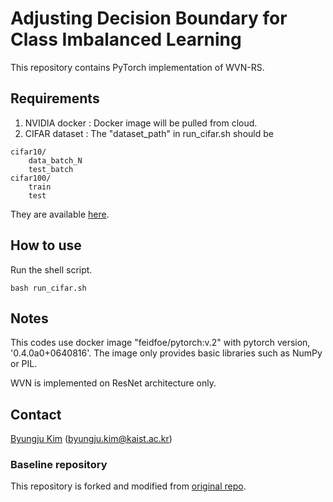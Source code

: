 # Adjusting Decision Boundary for Class Imbalanced Learning
This repository contains PyTorch implementation of WVN-RS.


## Requirements
1. NVIDIA docker : Docker image will be pulled from cloud.
2. CIFAR dataset : The "dataset_path" in run_cifar.sh should be
```
cifar10/
    data_batch_N
    test_batch
cifar100/
    train
    test
```
They are available [here](https://www.cs.toronto.edu/~kriz/cifar.html).

## How to use
Run the shell script.
```
bash run_cifar.sh
```


## Notes
This codes use docker image "feidfoe/pytorch:v.2" with pytorch version, '0.4.0a0+0640816'.
The image only provides basic libraries such as NumPy or PIL.

WVN is implemented on ResNet architecture only.

## Contact
[Byungju Kim](https://feidfoe.github.io/) (byungju.kim@kaist.ac.kr)

### Baseline repository
This repository is forked and modified from [original repo](https://github.com/bearpaw/pytorch-classification).

